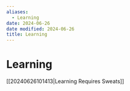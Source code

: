 ```yaml
---
aliases:
  - Learning
date: 2024-06-26
date modified: 2024-06-26
title: Learning
---
```


# Learning

[[20240626101413|Learning Requires Sweats]]
